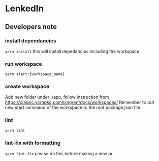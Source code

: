 # LenkedIn

## Developers note

### install dependancies

`yarn install` this will install depedancies including the workspace

### run workspace

`yarn start:{workspace_name}`

### create workspace

Add new folder under ./app, follow instruction from https://classic.yarnpkg.com/lang/en/docs/workspaces/
Remember to put new start command of the workspace to the root package.json file

### lint

`yarn lint`

### lint-fix with formatting

`yarn lint-fix` please do this before making a new pr
